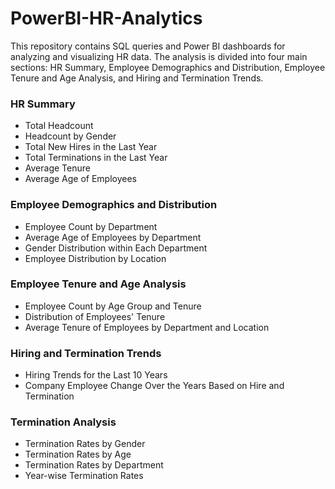 # PowerBI-HR-Analytics

This repository contains SQL queries and Power BI dashboards for analyzing and visualizing HR data. The analysis is divided into four main sections: HR Summary, Employee Demographics and Distribution, Employee Tenure and Age Analysis, and Hiring and Termination Trends.

### HR Summary
- Total Headcount
- Headcount by Gender
- Total New Hires in the Last Year
- Total Terminations in the Last Year
- Average Tenure
- Average Age of Employees

### Employee Demographics and Distribution
- Employee Count by Department
- Average Age of Employees by Department
- Gender Distribution within Each Department
- Employee Distribution by Location

### Employee Tenure and Age Analysis
- Employee Count by Age Group and Tenure
- Distribution of Employees' Tenure
- Average Tenure of Employees by Department and Location

### Hiring and Termination Trends
- Hiring Trends for the Last 10 Years
- Company Employee Change Over the Years Based on Hire and Termination

### Termination Analysis
- Termination Rates by Gender
- Termination Rates by Age
- Termination Rates by Department
- Year-wise Termination Rates
